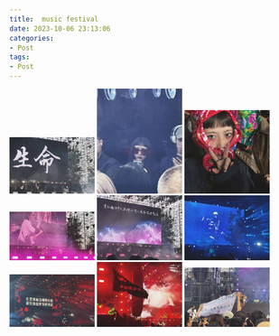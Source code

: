 ```yaml
---
title:  music festival
date: 2023-10-06 23:13:06
categories:
- Post
tags:
- Post
---
```

![png](2023-10-11/1.jpg)
![png](2023-10-11/2.jpg)
![png](2023-10-11/3.jpg)
![png](2023-10-11/4.jpg)
![png](2023-10-11/5.jpg)
![png](2023-10-11/6.jpg)
![png](2023-10-11/7.jpg)
![png](2023-10-11/8.jpg)
![png](2023-10-11/9.jpg)

<style>
  img {
    width: 30%
  }
</style>
